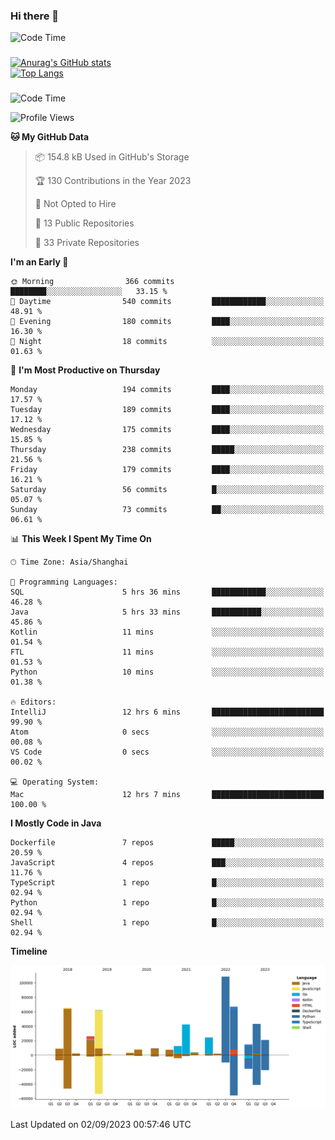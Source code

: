 ### Hi there 👋 

![Code Time](https://img.shields.io/endpoint?style=flat&url=https://codetime-api.datreks.com/badge/1061?logoColor=white%26project=%26recentMS=0%26showProject=false)

<!--
**Muyiafan/Muyiafan** is a ✨ _special_ ✨ repository because its `README.md` (this file) appears on your GitHub profile.

Here are some ideas to get you started:

- 🔭 I’m currently working on ...
- 🌱 I’m currently learning ...
- 👯 I’m looking to collaborate on ...
- 🤔 I’m looking for help with ...
- 💬 Ask me about ...
- 📫 How to reach me: ...
- 😄 Pronouns: ...
- ⚡ Fun fact: ...
-->

### 

[![Anurag's GitHub stats](https://github-readme-stats.vercel.app/api?username=Muyiafan)](https://github.com/anuraghazra/github-readme-stats)
<br>
[![Top Langs](https://github-readme-stats.vercel.app/api/top-langs/?username=Muyiafan)](https://github.com/anuraghazra/github-readme-stats)

### 

<!--START_SECTION:waka-->
![Code Time](http://img.shields.io/badge/Code%20Time-5%2C901%20hrs%2017%20mins-blue)

![Profile Views](http://img.shields.io/badge/Profile%20Views-0-blue)

**🐱 My GitHub Data** 

> 📦 154.8 kB Used in GitHub's Storage 
 > 
> 🏆 130 Contributions in the Year 2023
 > 
> 🚫 Not Opted to Hire
 > 
> 📜 13 Public Repositories 
 > 
> 🔑 33 Private Repositories 
 > 
**I'm an Early 🐤** 

```text
🌞 Morning                366 commits         ████████░░░░░░░░░░░░░░░░░   33.15 % 
🌆 Daytime                540 commits         ████████████░░░░░░░░░░░░░   48.91 % 
🌃 Evening                180 commits         ████░░░░░░░░░░░░░░░░░░░░░   16.30 % 
🌙 Night                  18 commits          ░░░░░░░░░░░░░░░░░░░░░░░░░   01.63 % 
```
📅 **I'm Most Productive on Thursday** 

```text
Monday                   194 commits         ████░░░░░░░░░░░░░░░░░░░░░   17.57 % 
Tuesday                  189 commits         ████░░░░░░░░░░░░░░░░░░░░░   17.12 % 
Wednesday                175 commits         ████░░░░░░░░░░░░░░░░░░░░░   15.85 % 
Thursday                 238 commits         █████░░░░░░░░░░░░░░░░░░░░   21.56 % 
Friday                   179 commits         ████░░░░░░░░░░░░░░░░░░░░░   16.21 % 
Saturday                 56 commits          █░░░░░░░░░░░░░░░░░░░░░░░░   05.07 % 
Sunday                   73 commits          ██░░░░░░░░░░░░░░░░░░░░░░░   06.61 % 
```


📊 **This Week I Spent My Time On** 

```text
🕑︎ Time Zone: Asia/Shanghai

💬 Programming Languages: 
SQL                      5 hrs 36 mins       ████████████░░░░░░░░░░░░░   46.28 % 
Java                     5 hrs 33 mins       ███████████░░░░░░░░░░░░░░   45.86 % 
Kotlin                   11 mins             ░░░░░░░░░░░░░░░░░░░░░░░░░   01.54 % 
FTL                      11 mins             ░░░░░░░░░░░░░░░░░░░░░░░░░   01.53 % 
Python                   10 mins             ░░░░░░░░░░░░░░░░░░░░░░░░░   01.38 % 

🔥 Editors: 
IntelliJ                 12 hrs 6 mins       █████████████████████████   99.90 % 
Atom                     0 secs              ░░░░░░░░░░░░░░░░░░░░░░░░░   00.08 % 
VS Code                  0 secs              ░░░░░░░░░░░░░░░░░░░░░░░░░   00.02 % 

💻 Operating System: 
Mac                      12 hrs 7 mins       █████████████████████████   100.00 % 
```

**I Mostly Code in Java** 

```text
Dockerfile               7 repos             █████░░░░░░░░░░░░░░░░░░░░   20.59 % 
JavaScript               4 repos             ███░░░░░░░░░░░░░░░░░░░░░░   11.76 % 
TypeScript               1 repo              █░░░░░░░░░░░░░░░░░░░░░░░░   02.94 % 
Python                   1 repo              █░░░░░░░░░░░░░░░░░░░░░░░░   02.94 % 
Shell                    1 repo              █░░░░░░░░░░░░░░░░░░░░░░░░   02.94 % 
```



**Timeline**

![Lines of Code chart](https://raw.githubusercontent.com/Muyiafan/Muyiafan/main/assets/bar_graph.png)


 Last Updated on 02/09/2023 00:57:46 UTC
<!--END_SECTION:waka-->
